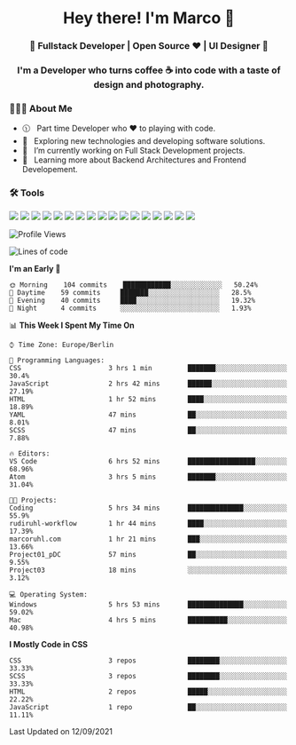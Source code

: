 <h1 align="center">Hey there! I'm Marco 👋 </h1>
<h3 align="center">🚀 Fullstack Developer | Open Source ♥ | UI Designer 🚀</h3>

<h3 align="center">I'm a Developer who turns coffee ☕ into code with a taste of design and photography.</h3>

<div align="block"> 
  <h3> 👨🏻‍💻 About Me </h3>
  
  - 🕦 &nbsp; Part time Developer who ♥️ to playing with code.
  - 🤔 &nbsp; Exploring new technologies and developing software solutions.
  - 💼 &nbsp; I’m currently working on Full Stack Development projects.
  - 🌱 &nbsp; Learning more about Backend Architectures and Frontend Developement.  
</div>

<div align="block"> 
  <h3>🛠 Tools</h3>
 <img src="https://img.shields.io/badge/python%20-%2314354C.svg?&style=for-the-badge&logo=python&logoColor=white">
 <img src="https://img.shields.io/badge/javascript%20-%23323330.svg?&style=for-the-badge&logo=javascript&logoColor=%23F7DF1E">
 <img src="https://img.shields.io/badge/html5%20-%23E34F26.svg?&style=for-the-badge&logo=html5&logoColor=white">
 <img src="https://img.shields.io/badge/css3%20-%231572B6.svg?&style=for-the-badge&logo=css3&logoColor=white">
 <img src="https://img.shields.io/badge/-Sass-cc6699?style=for-the-badge&logo=sass&logoColor=white">
 <img src="https://img.shields.io/badge/react%20-%2320232a.svg?&style=for-the-badge&logo=react&logoColor=%2361DAFB">
 <img src="https://img.shields.io/badge/-Next.Js-000?style=for-the-badge&logo=next.js&logoColor=white">
 <img src="https://img.shields.io/badge/bootstrap%20-%23563D7C.svg?&style=for-the-badge&logo=bootstrap&logoColor=white">
 <img src="https://img.shields.io/badge/-jekyll-ed2939?style=for-the-badge&logo=jekyll&logoColor=white">
 <img src="https://img.shields.io/badge/-Express-white?style=for-the-badge&logo=express&logoColor=black">
 <img src="https://img.shields.io/badge/git%20-%23F05033.svg?&style=for-the-badge&logo=git&logoColor=white"/>
 <img src="http://img.shields.io/badge/-VS%20Code-000000?style=for-the-badge&logo=Visual-studio-code&logoColor=blue">
 <img src="https://img.shields.io/badge/-Docker-384d54?style=for-the-badge&logo=docker&logoColor=white">
 <img src="https://img.shields.io/badge/-Swift-f05138?style=for-the-badge&logo=swift&logoColor=white">
 <img src="https://img.shields.io/badge/-Xcode-blue?style=for-the-badge&logo=xcode&logoColor=white">
 <img src="https://img.shields.io/badge/-Node.js-3c873a?style=for-the-badge&logo=node.js&logoColor=white">
  <img src="https://img.shields.io/badge/-Mongodb-3F3E42?style=for-the-badge&logo=mongodb&logoColor=white">
</div>

<!--START_SECTION:waka-->
![Profile Views](http://img.shields.io/badge/Profile%20Views-35-blue)

![Lines of code](https://img.shields.io/badge/From%20Hello%20World%20I%27ve%20Written-1.3%20million%20lines%20of%20code-blue)

**I'm an Early 🐤** 

```text
🌞 Morning    104 commits    ████████████░░░░░░░░░░░░░   50.24% 
🌆 Daytime    59 commits     ███████░░░░░░░░░░░░░░░░░░   28.5% 
🌃 Evening    40 commits     ████░░░░░░░░░░░░░░░░░░░░░   19.32% 
🌙 Night      4 commits      ░░░░░░░░░░░░░░░░░░░░░░░░░   1.93%

```


📊 **This Week I Spent My Time On** 

```text
⌚︎ Time Zone: Europe/Berlin

💬 Programming Languages: 
CSS                      3 hrs 1 min         ███████░░░░░░░░░░░░░░░░░░   30.4% 
JavaScript               2 hrs 42 mins       ██████░░░░░░░░░░░░░░░░░░░   27.19% 
HTML                     1 hr 52 mins        ████░░░░░░░░░░░░░░░░░░░░░   18.89% 
YAML                     47 mins             ██░░░░░░░░░░░░░░░░░░░░░░░   8.01% 
SCSS                     47 mins             ██░░░░░░░░░░░░░░░░░░░░░░░   7.88%

🔥 Editors: 
VS Code                  6 hrs 52 mins       █████████████████░░░░░░░░   68.96% 
Atom                     3 hrs 5 mins        ███████░░░░░░░░░░░░░░░░░░   31.04%

🐱‍💻 Projects: 
Coding                   5 hrs 34 mins       ██████████████░░░░░░░░░░░   55.9% 
rudiruhl-workflow        1 hr 44 mins        ████░░░░░░░░░░░░░░░░░░░░░   17.39% 
marcoruhl.com            1 hr 21 mins        ███░░░░░░░░░░░░░░░░░░░░░░   13.66% 
Project01_pDC            57 mins             ██░░░░░░░░░░░░░░░░░░░░░░░   9.55% 
Project03                18 mins             ░░░░░░░░░░░░░░░░░░░░░░░░░   3.12%

💻 Operating System: 
Windows                  5 hrs 53 mins       ██████████████░░░░░░░░░░░   59.02% 
Mac                      4 hrs 5 mins        ██████████░░░░░░░░░░░░░░░   40.98%

```

**I Mostly Code in CSS** 

```text
CSS                      3 repos             ████████░░░░░░░░░░░░░░░░░   33.33% 
SCSS                     3 repos             ████████░░░░░░░░░░░░░░░░░   33.33% 
HTML                     2 repos             █████░░░░░░░░░░░░░░░░░░░░   22.22% 
JavaScript               1 repo              ██░░░░░░░░░░░░░░░░░░░░░░░   11.11%

```



 Last Updated on 12/09/2021
<!--END_SECTION:waka-->


